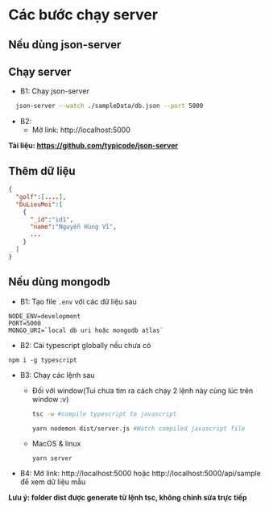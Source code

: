# Các bước chạy server

## Nếu dùng json-server

## Chạy server

- B1: Chạy json-server

```bash
  json-server --watch ./sampleData/db.json --port 5000
```

- B2:
  - Mở link: http://localhost:5000

**Tài liệu: https://github.com/typicode/json-server**

## Thêm dữ liệu

```json
{
  "golf":[....],
  "DuLieuMoi":[
    {
      "_id":"id1",
      "name":"Nguyễn Hùng Vĩ",
      ...
    }
  ]
}
```

## Nếu dùng mongodb

- B1: Tạo file `.env` với các dữ liệu sau

```
NODE_ENV=development
PORT=5000
MONGO_URI=`local db uri hoặc mongodb atlas`
```

- B2: Cài typescript globally nếu chưa có

```
npm i -g typescript
```

- B3: Chạy các lệnh sau

  - Đối với window(Tui chưa tìm ra cách chạy 2 lệnh này cùng lúc trên window :v)

    ```bash
    tsc -w #compile typescript to javascript
    ```

    ```bash
    yarn nodemon dist/server.js #Watch compiled javascript file
    ```

  - MacOS & linux

    ```
    yarn server
    ```

- B4: Mở link: http://localhost:5000 hoặc http://localhost:5000/api/sample để xem dữ liệu mẫu

**Lưu ý: folder dist được generate từ lệnh tsc, không chỉnh sửa trực tiếp**
